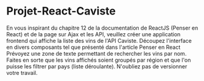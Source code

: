 # Projet-React-Caviste
En vous inspirant du chapitre 12 de la documentation de ReactJS (Penser en React) et de la page sur Ajax et les API, veuillez créer une application frontend qui affiche la liste des vins de l'API Caviste.
Découpez l'interface en divers composants tel que présenté dans l'article Penser en React
Prévoyez une zone de texte permettant de rechercher les vins par nom.
Faites en sorte que les vins affichés soient groupés par région et que l'on puisse les filtrer par pays (liste déroulante).
N'oubliez pas de versionner votre travail.

